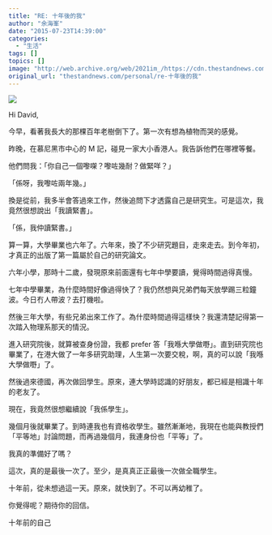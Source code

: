 ```yaml
---
title: "RE: 十年後的我"
author: "余海峯"
date: "2015-07-23T14:39:00"
categories:
  - "生活"
tags: []
topics: []
image: "http://web.archive.org/web/2021im_/https://cdn.thestandnews.com/media/photos/cache/20150722-tree-04_1c2WK_1200x0.png"
original_url: "thestandnews.com/personal/re-十年後的我"
---
```

![](http://web.archive.org/web/2021im_/https://cdn.thestandnews.com/media/photos/cache/20150722-tree-04_1c2WK_1200x0.png)

Hi David,

今早，看著我長大的那棵百年老樹倒下了。第一次有想為植物而哭的感覺。

昨晚，在慕尼黑市中心的 M 記，碰見一家大小香港人。我告訴他們在哪裡等餐。

他們問我：「你自己一個嚟㗎？嚟咗幾耐？做緊咩？」

「係呀，我嚟咗兩年幾。」

換是從前，我多半會答過來工作，然後追問下才透露自己是研究生。可是這次，我竟然很想說出「我讀緊書」。

「係，我仲讀緊書。」

算一算，大學畢業也六年了。六年來，換了不少研究題目，走來走去。到今年初，才真正的出版了第一篇屬於自己的研究論文。

六年小學，那時十二歲，發現原來前面還有七年中學要讀，覺得時間過得真慢。

七年中學畢業，為什麼時間好像過得快了？我仍然想與兄弟們每天放學踢三粒鐘波。今日冇人帶波？去打機啦。

然後三年大學，有些兄弟出來工作了。為什麼時間過得這樣快？我還清楚記得第一次踏入物理系那天的情況。

進入研究院後，就算被查身份證，我都 prefer 答「我喺大學做嘢」。直到研究院也畢業了，在港大做了一年多研究助理，人生第一次要交稅，啊，真的可以說「我喺大學做嘢」了。

然後過來德國，再次做回學生。原來，連大學時認識的好朋友，都已經是相識十年的老友了。

現在，我竟然很想繼續說「我係學生」。

幾個月後就畢業了。到時連我也有資格收學生。雖然漸漸地，我現在也能與教授們「平等地」討論問題，而再過幾個月，我連身份也「平等」了。

我真的準備好了嗎？

這次，真的是最後一次了。至少，是真真正正最後一次做全職學生。

十年前，從未想過這一天。原來，就快到了。不可以再幼稚了。

你覺得呢？期待你的回信。

十年前的自己